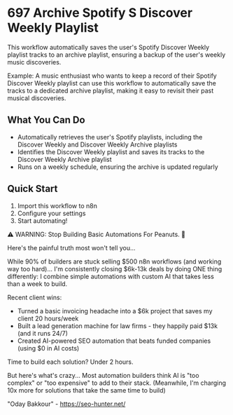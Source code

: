 # 697 Archive Spotify S Discover Weekly Playlist

This workflow automatically saves the user's Spotify Discover Weekly playlist tracks to an archive playlist, ensuring a backup of the user's weekly music discoveries.

Example: A music enthusiast who wants to keep a record of their Spotify Discover Weekly playlist can use this workflow to automatically save the tracks to a dedicated archive playlist, making it easy to revisit their past musical discoveries.

## What You Can Do
- Automatically retrieves the user's Spotify playlists, including the Discover Weekly and Discover Weekly Archive playlists
- Identifies the Discover Weekly playlist and saves its tracks to the Discover Weekly Archive playlist
- Runs on a weekly schedule, ensuring the archive is updated regularly

## Quick Start
1. Import this workflow to n8n
2. Configure your settings
3. Start automating!

⚠️ WARNING: Stop Building Basic Automations For Peanuts. 🚫

Here's the painful truth most won't tell you...

While 90% of builders are stuck selling $500 n8n workflows (and working way too hard)...
I'm consistently closing $6k-13k deals by doing ONE thing differently:
I combine simple automations with custom AI that takes less than a week to build.

Recent client wins:
* Turned a basic invoicing headache into a $6k project that saves my client 20 hours/week
* Built a lead generation machine for law firms - they happily paid $13k (and it runs 24/7)
* Created AI-powered SEO automation that beats funded companies (using $0 in AI costs)

Time to build each solution? Under 2 hours.

But here's what's crazy...
Most automation builders think AI is "too complex" or "too expensive" to add to their stack.
(Meanwhile, I'm charging 10x more for solutions that take the same time to build)

"Oday Bakkour" - https://seo-hunter.net/
